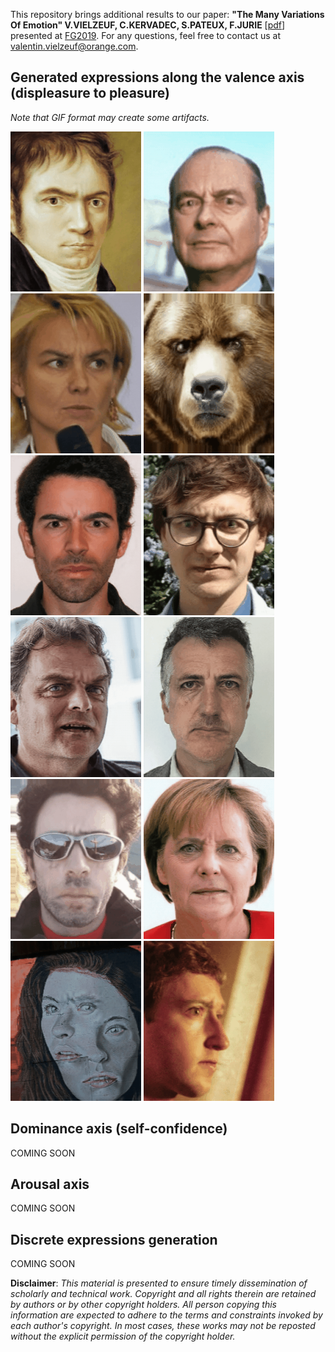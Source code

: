 This repository brings additional results to our paper: 
**"The Many Variations Of Emotion" V.VIELZEUF, C.KERVADEC, S.PATEUX, F.JURIE** [[pdf](https://hal.archives-ouvertes.fr/hal-02051792/document)] presented at [FG2019](http://fg2019.org/).
For any questions, feel free to contact us at valentin.vielzeuf@orange.com.

## Generated expressions along the valence axis (displeasure to pleasure)
*Note that GIF format may create some artifacts.*


![1](https://github.com/vielzeuf/The-Many-Variations-of-Emotion/blob/master/valence_gifs/1.gif)
![7](https://github.com/vielzeuf/The-Many-Variations-of-Emotion/blob/master/valence_gifs/7.gif)
![12](https://github.com/vielzeuf/The-Many-Variations-of-Emotion/blob/master/valence_gifs/12.gif)
![10](https://github.com/vielzeuf/The-Many-Variations-of-Emotion/blob/master/valence_gifs/10.gif)
![4](https://github.com/vielzeuf/The-Many-Variations-of-Emotion/blob/master/valence_gifs/4.gif)
![6](https://github.com/vielzeuf/The-Many-Variations-of-Emotion/blob/master/valence_gifs/6.gif)
![5](https://github.com/vielzeuf/The-Many-Variations-of-Emotion/blob/master/valence_gifs/5.gif)
![2](https://github.com/vielzeuf/The-Many-Variations-of-Emotion/blob/master/valence_gifs/2.gif)
![3](https://github.com/vielzeuf/The-Many-Variations-of-Emotion/blob/master/valence_gifs/3.gif)
![11](https://github.com/vielzeuf/The-Many-Variations-of-Emotion/blob/master/valence_gifs/11.gif)
![9](https://github.com/vielzeuf/The-Many-Variations-of-Emotion/blob/master/valence_gifs/9.gif)
![8](https://github.com/vielzeuf/The-Many-Variations-of-Emotion/blob/master/valence_gifs/8.gif)

## Dominance axis (self-confidence)
COMING SOON

## Arousal axis 
COMING SOON

## Discrete expressions generation
COMING SOON

**Disclaimer**:  *This material is presented to ensure timely dissemination of scholarly and technical work. Copyright and all rights therein are retained by authors or by other copyright holders. All person copying this information are expected to adhere to the terms and constraints invoked by each author's copyright. In most cases, these works may not be reposted without the explicit permission of the copyright holder.* 
